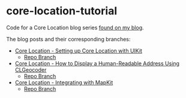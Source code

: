 # core-location-tutorial

Code for a Core Location blog series [found on my blog](https://lundy.blog/core-location-setting-up-core-location-with-uikit/).

The blog posts and their corresponding branches:
* [Core Location - Setting up Core Location with UIKit](https://lundy.blog/core-location-setting-up-core-location-with-uikit)
  * [Repo Branch](https://github.com/andrew-lundy/core-location-tutorial/tree/set-up)
* [Core Location - How to Display a Human-Readable Address Using CLGeocoder](https://lundy.blog/core-location-reverse-geocoding-locations-using-clgeocoder)
  * [Repo Branch](https://github.com/andrew-lundy/core-location-tutorial/tree/geocoder)
* [Core Location - Integrating with MapKit](https://lundy.blog/core-location-mapkit)
  * [Repo Branch](https://github.com/andrew-lundy/core-location-tutorial/tree/mapkit)

